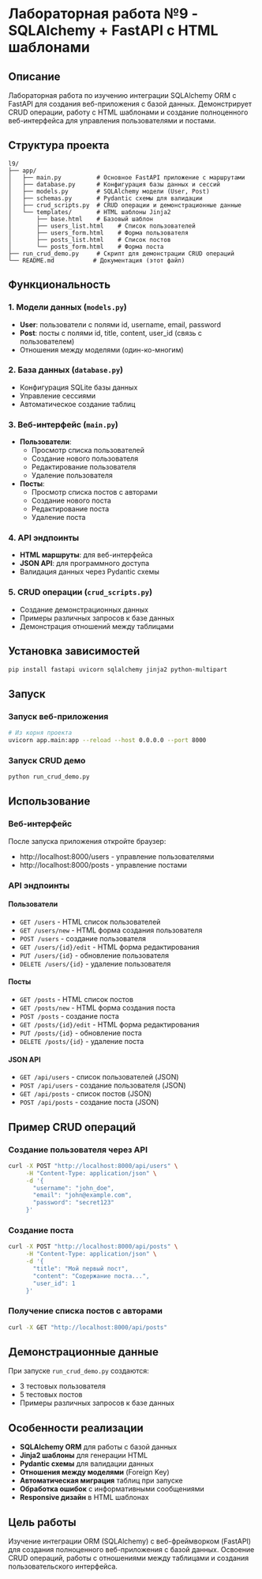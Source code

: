 # Лабораторная работа №9 - SQLAlchemy + FastAPI с HTML шаблонами

## Описание

Лабораторная работа по изучению интеграции SQLAlchemy ORM с FastAPI для создания веб-приложения с базой данных. Демонстрирует CRUD операции, работу с HTML шаблонами и создание полноценного веб-интерфейса для управления пользователями и постами.

## Структура проекта

```
l9/
├── app/
│   ├── main.py          # Основное FastAPI приложение с маршрутами
│   ├── database.py      # Конфигурация базы данных и сессий
│   ├── models.py        # SQLAlchemy модели (User, Post)
│   ├── schemas.py       # Pydantic схемы для валидации
│   ├── crud_scripts.py  # CRUD операции и демонстрационные данные
│   └── templates/       # HTML шаблоны Jinja2
│       ├── base.html    # Базовый шаблон
│       ├── users_list.html    # Список пользователей
│       ├── users_form.html    # Форма пользователя
│       ├── posts_list.html    # Список постов
│       └── posts_form.html    # Форма поста
├── run_crud_demo.py     # Скрипт для демонстрации CRUD операций
└── README.md           # Документация (этот файл)
```

## Функциональность

### 1. Модели данных (`models.py`)
- **User**: пользователи с полями id, username, email, password
- **Post**: посты с полями id, title, content, user_id (связь с пользователем)
- Отношения между моделями (один-ко-многим)

### 2. База данных (`database.py`)
- Конфигурация SQLite базы данных
- Управление сессиями
- Автоматическое создание таблиц

### 3. Веб-интерфейс (`main.py`)
- **Пользователи**:
  - Просмотр списка пользователей
  - Создание нового пользователя
  - Редактирование пользователя
  - Удаление пользователя
- **Посты**:
  - Просмотр списка постов с авторами
  - Создание нового поста
  - Редактирование поста
  - Удаление поста

### 4. API эндпоинты
- **HTML маршруты**: для веб-интерфейса
- **JSON API**: для программного доступа
- Валидация данных через Pydantic схемы

### 5. CRUD операции (`crud_scripts.py`)
- Создание демонстрационных данных
- Примеры различных запросов к базе данных
- Демонстрация отношений между таблицами

## Установка зависимостей

```bash
pip install fastapi uvicorn sqlalchemy jinja2 python-multipart
```

## Запуск

### Запуск веб-приложения
```bash
# Из корня проекта
uvicorn app.main:app --reload --host 0.0.0.0 --port 8000
```

### Запуск CRUD демо
```bash
python run_crud_demo.py
```

## Использование

### Веб-интерфейс
После запуска приложения откройте браузер:
- http://localhost:8000/users - управление пользователями
- http://localhost:8000/posts - управление постами

### API эндпоинты

#### Пользователи
- `GET /users` - HTML список пользователей
- `GET /users/new` - HTML форма создания пользователя
- `POST /users` - создание пользователя
- `GET /users/{id}/edit` - HTML форма редактирования
- `PUT /users/{id}` - обновление пользователя
- `DELETE /users/{id}` - удаление пользователя

#### Посты
- `GET /posts` - HTML список постов
- `GET /posts/new` - HTML форма создания поста
- `POST /posts` - создание поста
- `GET /posts/{id}/edit` - HTML форма редактирования
- `PUT /posts/{id}` - обновление поста
- `DELETE /posts/{id}` - удаление поста

#### JSON API
- `GET /api/users` - список пользователей (JSON)
- `POST /api/users` - создание пользователя (JSON)
- `GET /api/posts` - список постов (JSON)
- `POST /api/posts` - создание поста (JSON)

## Пример CRUD операций

### Создание пользователя через API
```bash
curl -X POST "http://localhost:8000/api/users" \
     -H "Content-Type: application/json" \
     -d '{
       "username": "john_doe",
       "email": "john@example.com",
       "password": "secret123"
     }'
```

### Создание поста
```bash
curl -X POST "http://localhost:8000/api/posts" \
     -H "Content-Type: application/json" \
     -d '{
       "title": "Мой первый пост",
       "content": "Содержание поста...",
       "user_id": 1
     }'
```

### Получение списка постов с авторами
```bash
curl -X GET "http://localhost:8000/api/posts"
```

## Демонстрационные данные

При запуске `run_crud_demo.py` создаются:
- 3 тестовых пользователя
- 5 тестовых постов
- Примеры различных запросов к базе данных

## Особенности реализации

- **SQLAlchemy ORM** для работы с базой данных
- **Jinja2 шаблоны** для генерации HTML
- **Pydantic схемы** для валидации данных
- **Отношения между моделями** (Foreign Key)
- **Автоматическая миграция** таблиц при запуске
- **Обработка ошибок** с информативными сообщениями
- **Responsive дизайн** в HTML шаблонах

## Цель работы

Изучение интеграции ORM (SQLAlchemy) с веб-фреймворком (FastAPI) для создания полноценного веб-приложения с базой данных. Освоение CRUD операций, работы с отношениями между таблицами и создания пользовательского интерфейса.